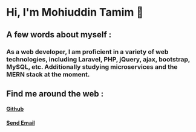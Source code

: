 # Hi, I'm Mohiuddin Tamim 🐧

## A few words about myself : <br>
### As a web developer, I am proficient in a variety of web technologies, including Laravel, PHP, jQuery, ajax, bootstrap, MySQL, etc. Additionally studying microservices and the MERN stack at the moment.

## Find me around the web : <br>
#### <a href="https://github.com/mohiuhere">Github</a>
#### <a href = "mailto: mohiuhere@gmail.com">Send Email</a>
